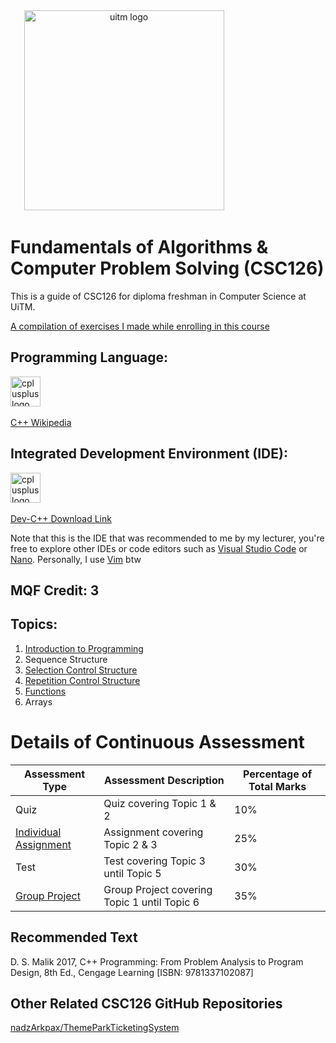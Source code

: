 <div align="center">
  <img src="https://upload.wikimedia.org/wikipedia/en/7/74/Universiti_Teknologi_MARA_logo.svg" height="320" alt="uitm logo"  />
  <img width="137" />
</div>

# Fundamentals of Algorithms & Computer Problem Solving (CSC126)

This is a guide of CSC126 for diploma freshman in Computer Science at UiTM.

[A compilation of exercises I made while enrolling in this course](https://github.com/shahxvi/uitm-cdcs110/tree/753e856f2000413dace510ed333f83134b6dca26/CSC126)

## Programming Language:
<div align="left">
  <img src="https://cdn.jsdelivr.net/gh/devicons/devicon/icons/cplusplus/cplusplus-original.svg" height="48" alt="cplusplus logo"  />
  <img width="48" />
</div>

[C++ Wikipedia](https://en.wikipedia.org/wiki/C++)

## Integrated Development Environment (IDE): 
<div align="left">
  <img src="https://bloodshed.net/data/_uploaded/image/blddevcpp.png" height="48" alt="cplusplus logo"  />
  <img width="48" />
</div>

[Dev-C++ Download Link](https://sourceforge.net/projects/orwelldevcpp/files/Setup%20Releases/Dev-Cpp%205.11%20TDM-GCC%204.9.2%20Setup.exe/download)

Note that this is the IDE that was recommended to me by my lecturer, you're free to explore other IDEs or code editors such as [Visual Studio Code](https://code.visualstudio.com) or [Nano](https://www.nano-editor.org/). Personally, I use [Vim](https://www.vim.org/) btw



## MQF Credit: 3

## Topics:
1. [Introduction to Programming](https://github.com/shahxvi/uitm-cdcs110/blob/753e856f2000413dace510ed333f83134b6dca26/CSC126/W2%20Introduction/Topic%201%20(Slides).pdf)
2. Sequence Structure
3. [Selection Control Structure](https://github.com/shahxvi/uitm-cdcs110/blob/3e63f2c1952c54615f486af1f1bc632712503fa1/CSC126/W5%20%232%20Selection%20Lab%20Module%201/00.%20Selection%20Control%20Structures.pdf)
4. [Repetition Control Structure](https://github.com/shahxvi/uitm-cdcs110/blob/753e856f2000413dace510ed333f83134b6dca26/CSC126/W9%20Repetition%20Class%20Exercise%201/Topic%204%20-%20Control%20Structures%20(Looping).pdf)
5. [Functions](https://github.com/shahxvi/uitm-cdcs110/blob/753e856f2000413dace510ed333f83134b6dca26/CSC126/W10%20Function%20Module%201/Topic%205%20-%20Functions.pdf)
6. Arrays

# Details of Continuous Assessment

| Assessment Type       | Assessment Description                       | Percentage of Total Marks |
| --------------------- | -------------------------------------------- | ------------------------- |
| Quiz                  | Quiz covering Topic 1 & 2                    | 10%                       |
| [Individual Assignment](https://github.com/shahxvi/uitm-cdcs110/tree/753e856f2000413dace510ed333f83134b6dca26/CSC126/W7%20%232%20Assessment%202%20-%20Individual%20Assignment) | Assignment covering Topic 2 & 3              | 25%                       |
| Test                  | Test covering Topic 3 until Topic 5                | 30%                       |
| [Group Project](https://github.com/shahxvi/csc126-group-project)         | Group Project covering Topic 1 until Topic 6 | 35%                       |



## Recommended Text
D. S. Malik 2017, C++ Programming: From Problem Analysis to Program Design, 8th Ed., Cengage Learning [ISBN: 9781337102087]

## Other Related CSC126 GitHub Repositories
[nadzArkpax/ThemeParkTicketingSystem](https://github.com/nadzArkpax/ThemeParkTicketingSystem)
